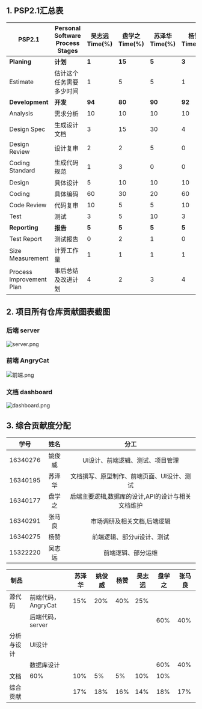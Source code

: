 ## 1. PSP2.1汇总表
| PSP2.1                   | Personal Software Process Stages | 吴志远Time(%) |盘学之Time(%) |苏泽华Time(%)|杨赞Time(%)|姚俊威Time(%)|张马良Time(%)|
| ------------------------ | -------------------------------- | -------- |-|-|-|-|-|
| **Planing**              | **计划**                         | **1**    |**15**|**5**|**3**|**5**|**1**|
| Estimate                 | 估计这个任务需要多少时间         | 1        |5|5|1|5|1|
| **Development**          | **开发**                         | **94**   |**80**|**90**|**92**|**90**|**90**|
| Analysis                 | 需求分析                         | 10       |10|10|10|15|10|
| Design Spec              | 生成设计文档                     | 3        |15|30|4|0|2|
| Design Review            | 设计复审                         | 2        |2|5|0|3|0|
| Coding Standard          | 生成代码规范                     | 1        |3|0|0|0|0|0|
| Design                   | 具体设计                         | 5        |10|10|10|20|8|
| Coding                   | 具体编码                         | 60       |30|20|60|50|60|
| Code Review              | 代码复审                         | 10       |5|5|10|2|10|
| Test                     | 测试                             | 3        |5|10|3|10|3|
| **Reporting**            | **报告**                         | **5**    |**5**|**5**|**5**|**5**|**9**|
| Test Report              | 测试报告                         | 0        |2|1|0|0|0|
| Size Measurement         | 计算工作量                       | 1        |1|1|1|2|1|
| Process Improvement Plan | 事后总结及改进计划               | 4        |2|3|4|3|8|
## 2. 项目所有仓库贡献图表截图

### 后端 server

![server.png](https://i.loli.net/2019/06/28/5d157c537442449156.png)

### 前端 AngryCat

![前端.png](https://i.loli.net/2019/06/28/5d157c537e06159142.png)

### 文档 dashboard

![dashboard.png](https://i.loli.net/2019/06/28/5d157c5383d4f65005.png)


## 3. 综合贡献度分配

|学号|姓名|分工|
|:--:|:--:|:--:|
|16340276|姚俊威|UI设计、前端逻辑、测试、项目管理|
|16340195|苏泽华|文档撰写、原型制作、前端页面、UI设计、测试|
|16340177|盘学之|后端主要逻辑,数据库的设计,API的设计与相关文档维护|
|16340291|张马良|市场调研及相关文档,后端逻辑|
|16340275|杨赞|前端逻辑、部分ui设计、测试|
|15322220|吴志远|前端逻辑、部分运维|

| 制品       |                    | 苏泽华 | 姚俊威 | 杨赞 | 吴志远 | 盘学之 | 张马良 |
| ---------- | ------------------ | ------ | ------ | ---- | ------ | ------ | ------ |
| 源代码     | 前端代码，AngryCat |    15%    |    20%    |   40%   |    25%    |        |        |
|            | 后端代码，server   |        |        |      |        | 60%    | 40%    |
| 分析与设计 | UI设计             |        |        |      |        |        |        |
|            | 数据库设计         |        |        |      |        | 60%    | 40%    |
|文档|60%|10%|5%|5%|10%|10%|
| 综合贡献   |                    |17%        | 18%       |   16%   |    14%    | 18%     |    17%      |
